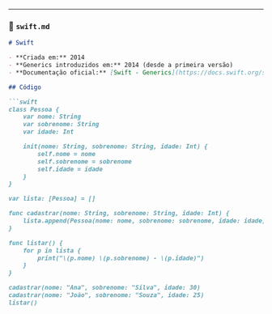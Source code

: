 
---

### 📌 `swift.md`
```markdown
# Swift

- **Criada em:** 2014  
- **Generics introduzidos em:** 2014 (desde a primeira versão)  
- **Documentação oficial:** [Swift - Generics](https://docs.swift.org/swift-book/documentation/the-swift-programming-language/generics/)

## Código

```swift
class Pessoa {
    var nome: String
    var sobrenome: String
    var idade: Int

    init(nome: String, sobrenome: String, idade: Int) {
        self.nome = nome
        self.sobrenome = sobrenome
        self.idade = idade
    }
}

var lista: [Pessoa] = []

func cadastrar(nome: String, sobrenome: String, idade: Int) {
    lista.append(Pessoa(nome: nome, sobrenome: sobrenome, idade: idade))
}

func listar() {
    for p in lista {
        print("\(p.nome) \(p.sobrenome) - \(p.idade)")
    }
}

cadastrar(nome: "Ana", sobrenome: "Silva", idade: 30)
cadastrar(nome: "João", sobrenome: "Souza", idade: 25)
listar()
